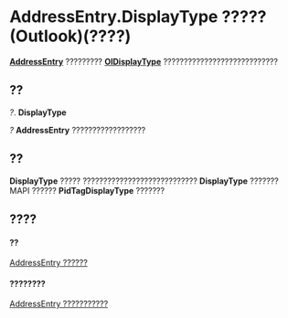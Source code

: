 
# AddressEntry.DisplayType ????? (Outlook)(????)

 **[AddressEntry](d4a0a85e-8bab-bc56-57bc-d70c3c570c8e.md)** ????????? **[OlDisplayType](356e5f75-8aa2-e28d-64ee-27b78348ba7a.md)** ????????????????????????????


## ??

 _?_. **DisplayType**

 _?_ **AddressEntry** ??????????????????


## ??

 **DisplayType** ????? ???????????????????????????? **DisplayType** ???????MAPI ?????? **PidTagDisplayType** ???????


## ????


#### ??


[AddressEntry ??????](d4a0a85e-8bab-bc56-57bc-d70c3c570c8e.md)
#### ????????


[AddressEntry ???????????](http://msdn.microsoft.com/library/74c88069-aec4-952b-556f-03873fbb488b%28Office.15%29.aspx)